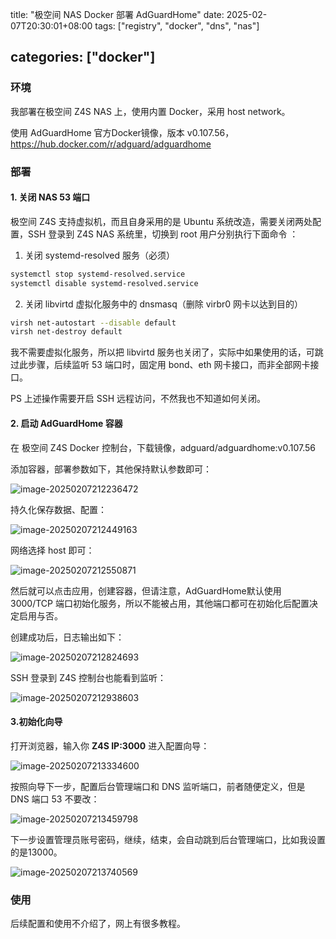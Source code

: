 title: "极空间 NAS Docker 部署 AdGuardHome"
date: 2025-02-07T20:30:01+08:00
tags: ["registry", "docker", "dns", "nas"]

categories: ["docker"]
---

### 环境

我部署在极空间 Z4S NAS 上，使用内置 Docker，采用 host network。

使用 AdGuardHome 官方Docker镜像，版本 v0.107.56，https://hub.docker.com/r/adguard/adguardhome


### 部署

#### 1. 关闭 NAS 53 端口

极空间 Z4S 支持虚拟机，而且自身采用的是 Ubuntu 系统改造，需要关闭两处配置，SSH 登录到 Z4S NAS 系统里，切换到 root 用户分别执行下面命令 ：

1. 关闭 systemd-resolved 服务（必须）

```bash
systemctl stop systemd-resolved.service
systemctl disable systemd-resolved.service
```

2. 关闭 libvirtd 虚拟化服务中的 dnsmasq（删除 virbr0 网卡以达到目的）

```bash
virsh net-autostart --disable default  
virsh net-destroy default
```

我不需要虚拟化服务，所以把 libvirtd 服务也关闭了，实际中如果使用的话，可跳过此步骤，后续监听 53 端口时，固定用 bond、eth 网卡接口，而非全部网卡接口。

PS 上述操作需要开启 SSH 远程访问，不然我也不知道如何关闭。

#### 2. 启动 AdGuardHome 容器

在 极空间 Z4S Docker 控制台，下载镜像，adguard/adguardhome:v0.107.56

添加容器，部署参数如下，其他保持默认参数即可：

![image-20250207212236472](https://static.saintic.com/picbed/staugur/2025/02/07/image-20250207212236472.png)

持久化保存数据、配置：

![image-20250207212449163](https://static.saintic.com/picbed/staugur/2025/02/07/image-20250207212449163.png)

网络选择 host 即可：

![image-20250207212550871](https://static.saintic.com/picbed/staugur/2025/02/07/image-20250207212550871.png)

然后就可以点击应用，创建容器，但请注意，AdGuardHome默认使用 3000/TCP 端口初始化服务，所以不能被占用，其他端口都可在初始化后配置决定启用与否。

创建成功后，日志输出如下：

![image-20250207212824693](https://static.saintic.com/picbed/staugur/2025/02/07/image-20250207212824693.png)

SSH 登录到 Z4S 控制台也能看到监听：

![image-20250207212938603](https://static.saintic.com/picbed/staugur/2025/02/07/image-20250207212938603.png)

#### 3.初始化向导

打开浏览器，输入你 **Z4S IP:3000** 进入配置向导：

![image-20250207213334600](https://static.saintic.com/picbed/staugur/2025/02/07/image-20250207213334600.png)

按照向导下一步，配置后台管理端口和 DNS 监听端口，前者随便定义，但是 DNS 端口 53 不要改：

![image-20250207213459798](https://static.saintic.com/picbed/staugur/2025/02/07/image-20250207213459798.png)

下一步设置管理员账号密码，继续，结束，会自动跳到后台管理端口，比如我设置的是13000。

![image-20250207213740569](https://static.saintic.com/picbed/staugur/2025/02/07/image-20250207213740569.png)


### 使用

后续配置和使用不介绍了，网上有很多教程。